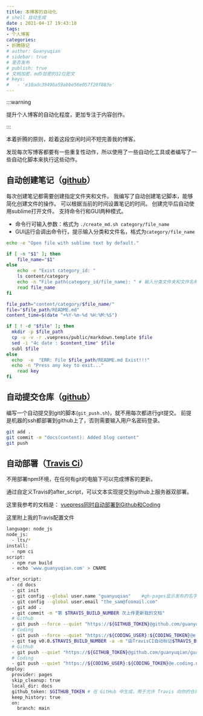 ```yaml
---
title: 本博客的自动化
# shell 自动生成
date : 2021-04-17 19:43:18
tags:
- 个人博客
categories:
- 折腾随记
# author: Guanyuqian
# sidebar: true
# 是否发布
# publish: true
# 文档加密，md5加密的32位密文
# keys:
#   - 'e10adc3949ba59abbe56e057f20f883e'
---
```


:::warning

提升个人博客的自动化程度，更加专注于内容创作。

:::

<!-- more -->

本着折腾的原则，趁着这段空闲时间不短完善我的博客。

发现每次写博客都要有一些重复性动作，所以使用了一些自动化工具或者编写了一些自动化脚本来执行这些动作。

## 自动创建笔记（[github](https://www.travis-ci.com/github/guanyuqian/guanyuqian.github.io)）

每次创建笔记都需要创建指定文件夹和文件。
我编写了自动创建笔记脚本，能够简化创建文件的操作。
可以根据当前的时间设置笔记的时间。
创建完毕后自动使用sublime打开文件。
支持命令行和GUI两种模式。
- 命令行可输入参数：格式为 `./create_md.sh category/file_name`
- GUI运行会调出命令行，提示输入分类和文件名，格式为`category/file_name`

```bash
echo -e "Open file with sublime text by default."  

if [ -n "$1" ]; then
    file_name="$1"
else
    echo -e "Exist category_id: "  
    ls content/category
    echo -n "File path(category_id/file_name): " # 输入分类文件夹和文件名称
    read file_name
fi

file_path="content/category/$file_name/"
file="$file_path/README.md"
content_time=$(date "+%Y-%m-%d %H:%M:%S")

if [ ! -d "$file" ]; then
  mkdir -p $file_path
  cp -u -v -r .vuepress/public/markdown.template $file
  sed -i "4c date : $content_time" $file
  subl $file
else
  echo  -e  "ERR: File $file_path/README.md Exist!!!"
  echo -n "Press any key to exit..."
    read key
fi
```

## 自动提交仓库（[github](https://www.travis-ci.com/github/guanyuqian/guanyuqian.github.io)）

编写一个自动提交到git的脚本(`git_push.sh`)，就不用每次都进行git提交。
前提是机器的ssh都部署到github上了，否则需要输入用户名密码登录。


```bash
git add .
git commit -m "docs(content): Added blog content"
git push
```

## 自动部署（[Travis Ci](https://travis-ci.org/)）

不用部署npm环境，在任何有git的电脑下可以完成博客的更新。

通过自定义Travis的after_script，可以文本实现提交到github上服务器双部署。

这里我参考的文档是： [vuepress同时自动部署到Github和Coding](https://803344.netlify.app/web/vuepress-tong-shi-zi-dong-bu-shu-daogithub-hecoding.html)

这里附上我的Travis配置文件

```bash
language: node_js
node_js:
  - lts/*
install:
  - npm ci
script:
  - npm run build
  - echo 'www.guanyuqian.com' > CNAME

after_script:
  - cd docs
  - git init
  - git config --global user.name "guanyuqian"    #gh-pages显示发布的名字
  - git config --global user.email "the_sam@foxmail.com"
  - git add .
  - git commit -m "第 $TRAVIS_BUILD_NUMBER 次上传更新我的文档"
  # Github 
  - git push --force --quiet "https://${GITHUB_TOKEN}@github.com/guanyuqian/guanyuqian.github.io.git" master:gh-pages
  # Coding 
  - git push --force --quiet "https://${CODING_USER}:${CODING_TOKEN}@e.coding.net/guanyuqian/guanyuqian.coding.me/guanyuqian.coding.me.git" master:gh-pages
  - git tag v0.0.$TRAVIS_BUILD_NUMBER -a -m "由TravisCI自动标记$TRAVIS_BUILD_NUMBER次"
  # Github
  - git push --quiet "https://${GITHUB_TOKEN}@github.com/guanyuqian/guanyuqian.github.io.git" master:gh-pages --tags
  # Coding
  - git push --quiet "https://${CODING_USER}:${CODING_TOKEN}@e.coding.net/guanyuqian/guanyuqian.coding.me/guanyuqian.coding.me.git" master:gh-pages --tags
deploy:
  provider: pages
  skip_cleanup: true
  local_dir: docs
  github_token: $GITHUB_TOKEN # 在 GitHub 中生成，用于允许 Travis 向你的仓库推送代码。在 Travis 的项目设置页面进行配置，设置为 secure variable
  keep_history: true
  on:
    branch: main
```